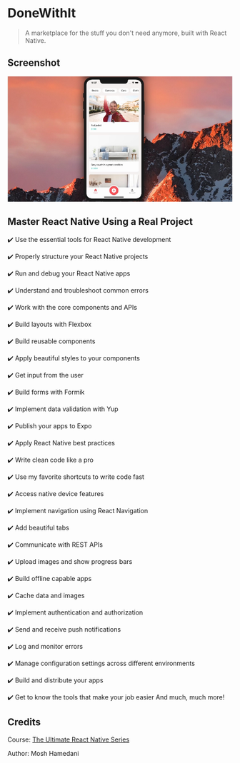 # DoneWithIt

> A marketplace for the stuff you don't need anymore, built with React Native.

## Screenshot

![screenshot](https://github.com/ysherqawi/donewithit/blob/main/screenshoot.jpg)

## Master React Native Using a Real Project

✔️ Use the essential tools for React Native development

✔️ Properly structure your React Native projects

✔️ Run and debug your React Native apps

✔️ Understand and troubleshoot common errors

✔️ Work with the core components and APIs

✔️ Build layouts with Flexbox

✔️ Build reusable components

✔️ Apply beautiful styles to your components

✔️ Get input from the user

✔️ Build forms with Formik

✔️ Implement data validation with Yup

✔️ Publish your apps to Expo

✔️ Apply React Native best practices

✔️ Write clean code like a pro

✔️ Use my favorite shortcuts to write code fast

✔️ Access native device features

✔️ Implement navigation using React Navigation

✔️ Add beautiful tabs

✔️ Communicate with REST APIs

✔️ Upload images and show progress bars

✔️ Build offline capable apps

✔️ Cache data and images

✔️ Implement authentication and authorization

✔️ Send and receive push notifications

✔️ Log and monitor errors

✔️ Manage configuration settings across different environments

✔️ Build and distribute your apps

✔️ Get to know the tools that make your job easier
And much, much more!

## Credits

Course: [The Ultimate React Native Series](https://codewithmosh.com/p/the-ultimate-react-native-course)

Author: Mosh Hamedani
